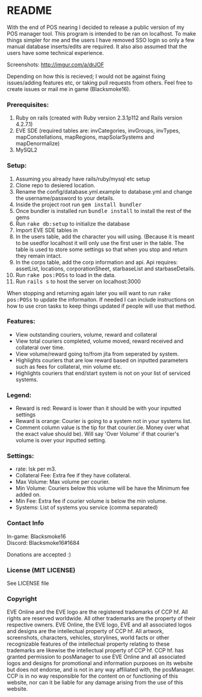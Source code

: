 # README #

With the end of POS nearing I decided to release a public version of my POS manager tool.  This program is intended to be ran on localhost.  To make things simpler for me and the users I have removed SSO login so only a few manual database inserts/edits are required.  It also also assumed that the users have some technical experience.

Screenshots:  http://imgur.com/a/drJOF

Depending on how this is recieved; I would not be against fixing issues/adding features etc, or taking pull requests
from others.  Feel free to create issues or mail me in game (Blacksmoke16).

### Prerequisites:
  1. Ruby on rails (created with Ruby version 2.3.1p112 and Rails version 4.2.7.1)
  2. EVE SDE (required tables are:  invCategories, invGroups, invTypes, mapConstellations, mapRegions,
  mapSolarSystems and mapDenormalize)
  3. MySQL2

### Setup:
   1. Assuming you already have rails/ruby/mysql etc setup
   2. Clone repo to desiered location.
   3. Rename the config/database.yml.example to database.yml and change the username/password to your details.
   4. Inside the project root run <tt>gem install bundler</tt>
   5. Once bundler is installed run <tt>bundle install</tt> to install the rest of the gems
   6. Run <tt>rake db:setup</tt> to initialize the database
   7. Import EVE SDE tables in
   8. In the users table, add the character you will using.  (Because it is meant to be usedfor localhost it will only use the first user in the table.  The table is used to store some settings so that when you stop and return they remain intact.
   9. In the corps table, add the corp information and api.  Api requires:  assetList, locations, corporationSheet, starbaseList and starbaseDetails.
   10. Run <tt>rake pos:POSs</tt> to load in the data.
   11. Run <tt>rails s</tt> to host the server on localhost:3000


When stopping and returning again later you will want to run <tt>rake pos:POSs</tt> to update the informaiton. If needed I can include instructions on how to use cron tasks to keep things updated if people will use that method.

### Features:
  *  View outstanding couriers, volume, reward and collateral
  *  View total couriers completed, volume moved, reward received and collateral over time.
  *  View volume/reward going to/from jita from seperated by system.
  *  Highlights couriers that are low reward based on inputted parameters such as fees for collateral, min volume etc.
  *  Highlights couriers that end/start system is not on your list of serviced systems.
  
### Legend:
  * Reward is red:  Reward is lower than it should be with your inputted settings
  * Reward is orange:  Courier is going to a system not in your systems list.
  * Comment column value is the tip for that courier.(ie. Money over what the exact value should be).  Will say 'Over
   Volume' if that courier's volume is over your inputted setting.
   
### Settings:
* rate: Isk per m3.  
* Collateral Fee:  Extra fee if they have collateral.  
* Max Volume:  Max volume per courier.  
* Min Volume:  Couriers below this volume will be have the Minimum fee added on.  
* Min Fee:  Extra fee if courier volume is below the min volume.  
* Systems:  List of systems you service (comma separated)  
    
    
### Contact Info
In-game:  Blacksmoke16  
Discord:  Blacksmoke16#1684

Donations are accepted :)

### License (MIT LICENSE)
  See LICENSE file
  
### Copyright
 EVE Online and the EVE logo are the registered trademarks of CCP hf. All rights are reserved worldwide. All other 
 trademarks are the property of their respective owners. EVE Online, the EVE logo, EVE and all associated logos and designs are the intellectual property of CCP hf. All artwork, screenshots, characters, vehicles, storylines, world facts or other recognizable features of the intellectual property relating to these trademarks are likewise the intellectual property of CCP hf.    CCP hf. has granted permission to posManager to use EVE Online and all associated logos and designs for promotional and information purposes on its website but does not endorse, and is not in any way affiliated with, the posManager. CCP is in no way responsible for the content on or functioning of this website, nor can it be liable for any damage arising from the use of this website.
